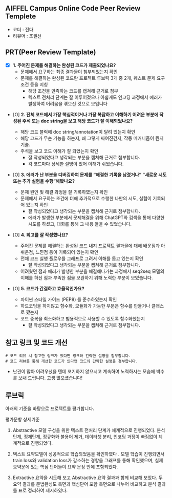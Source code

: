 ## AIFFEL Campus Online Code Peer Review Templete
- 코더 : 전다
- 리뷰어 : 조필선


## PRT(Peer Review Template)
- [X]  **1. 주어진 문제를 해결하는 완성된 코드가 제출되었나요?**
    - 문제에서 요구하는 최종 결과물이 첨부되었는지 확인
    - 문제를 해결하는 완성된 코드란 프로젝트 루브릭 3개 중 2개, 
    퀘스트 문제 요구조건 등을 지칭
        - 해당 조건을 만족하는 코드를 캡쳐해 근거로 첨부
    	- 텍스트 전처리 단계는 잘 이루어졌으나 아쉽게도 인코딩 과정에서 에러가 발생하여 어려움을 겪으신 것으로 보입니다
- [O]  **2. 전체 코드에서 가장 핵심적이거나 가장 복잡하고 이해하기 어려운 부분에 작성된 
주석 또는 doc string을 보고 해당 코드가 잘 이해되었나요?**
    - 해당 코드 블럭에 doc string/annotation이 달려 있는지 확인
    - 해당 코드가 무슨 기능을 하는지, 왜 그렇게 짜여진건지, 작동 메커니즘이 뭔지 기술.
    - 주석을 보고 코드 이해가 잘 되었는지 확인
        - 잘 작성되었다고 생각되는 부분을 캡쳐해 근거로 첨부합니다.
        - 각 코드마다 상세한 설명이 있어 이해가 쉬웠습니다.
- [O]  **3. 에러가 난 부분을 디버깅하여 문제를 “해결한 기록을 남겼거나” 
”새로운 시도 또는 추가 실험을 수행”해봤나요?**
    - 문제 원인 및 해결 과정을 잘 기록하였는지 확인
    - 문제에서 요구하는 조건에 더해 추가적으로 수행한 나만의 시도, 
    실험이 기록되어 있는지 확인
        - 잘 작성되었다고 생각되는 부분을 캡쳐해 근거로 첨부합니다.
        - 에러가 발생한 부분에서 문제해결을 위해 ChatGPT와 검색을 통해 다양한 시도를 하셨고, 대화를 통해 그 내용 들을 수 있었습니다.   

- [O]  **4. 회고를 잘 작성했나요?**
    - 주어진 문제를 해결하는 완성된 코드 내지 프로젝트 결과물에 대해
    배운점과 아쉬운점, 느낀점 등이 기록되어 있는지 확인
    - 전체 코드 실행 플로우를 그래프로 그려서 이해를 돕고 있는지 확인
        - 잘 작성되었다고 생각되는 부분을 캡쳐해 근거로 첨부합니다.
	- 어려웠던 점과 에러가 발생한 부분을 해결해나가는 과정에서 seq2seq 모델의 이해를 하신 점과 부족한 점을 보완하기 위해 노력한 부분이 보였습니다.   
        
- [O]  **5. 코드가 간결하고 효율적인가요?**
    - 파이썬 스타일 가이드 (PEP8) 를 준수하였는지 확인
    - 하드코딩을 하지않고 함수화, 모듈화가 가능한 부분은 함수를 만들거나 클래스로 짰는지
    - 코드 중복을 최소화하고 범용적으로 사용할 수 있도록 함수화했는지
        - 잘 작성되었다고 생각되는 부분을 캡쳐해 근거로 첨부합니다.

## 참고 링크 및 코드 개선
```
# 코드 리뷰 시 참고한 링크가 있다면 링크와 간략한 설명을 첨부합니다.
# 코드 리뷰를 통해 개선한 코드가 있다면 코드와 간략한 설명을 첨부합니다.
```
- 난관이 많아 어려우셨을 텐데 포기하지 않으시고 계속하여 노력하시는 모습에 박수를 보내 드립니다. 고생 많으셨습니다!

## 루브릭

아래의 기준을 바탕으로 프로젝트를 평가합니다.

평가문항	상세기준

1. Abstractive 모델 구성을 위한 텍스트 전처리 단계가 체계적으로 진행되었다.	분석단계, 정제단계, 정규화와 불용어 제거, 
데이터셋 분리, 인코딩 과정이 빠짐없이 체계적으로 진행되었다.

2. 텍스트 요약모델이 성공적으로 학습되었음을 확인하였다
.	모델 학습이 진행되면서 train loss와 validation loss가 감소하는 경향을 그래프를 통해 확인했으며, 
실제 요약문에 있는 핵심 단어들이 요약 문장 안에 포함되었다.

3. Extractive 요약을 시도해 보고 Abstractive 요약 결과과 함께 비교해 보았다.
두 요약 결과를 문법완성도 측면과 핵심단어 포함 측면으로 나누어 비교하고 분석 결과를 표로 정리하여 제시하였다.
